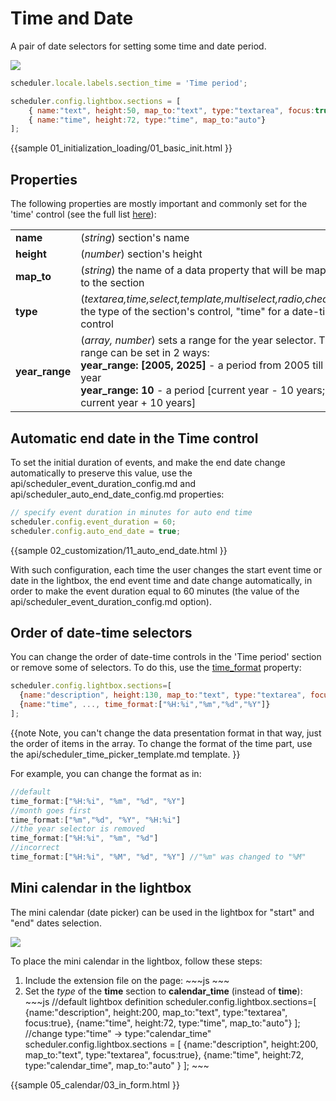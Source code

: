 Time and Date
============================

A pair of date selectors for setting some time and date period.

<img src="time_editor.png"/>

~~~js
scheduler.locale.labels.section_time = 'Time period';

scheduler.config.lightbox.sections = [
	{ name:"text", height:50, map_to:"text", type:"textarea", focus:true },
	{ name:"time", height:72, type:"time", map_to:"auto"}
];
~~~

{{sample
	01_initialization_loading/01_basic_init.html
}}


Properties
------------------

The following properties are mostly important and commonly set for the 'time' control (see the full list <a href="api/scheduler_lightbox_config.md">here</a>):

<table class="webixdoc_links">
	<tbody>
    	<tr>
			<td class="webixdoc_links0"><b>name</b></td>
			<td>(<i>string</i>) section's name </td>
		</tr>
        <tr>
			<td class="webixdoc_links0"><b>height</b></td>
			<td>(<i>number</i>) section's height</td>
		</tr>
        <tr>
			<td class="webixdoc_links0"><b>map_to</b></td>
			<td>(<i>string</i>) the name of a data property that will be mapped to the section</td>
		</tr>
        <tr>
			<td class="webixdoc_links0"><b>type</b></td>
			<td>(<i>textarea,time,select,template,multiselect,radio,checkbox</i>) the type of the section's control, "time" for a date-time control</td>
		</tr>
        <tr>
			<td class="webixdoc_links0"><b>year_range </b></td>
			<td>(<i>array, number</i>)  sets a range for the year selector. The range can be set in 2 ways:<br>
			<b>year_range: [2005, 2025]</b> - a period from 2005 till 2025 year<br>
			<b>year_range: 10</b> - a period [current year - 10 years; current year + 10 years]</td>
		</tr>
    </tbody>
</table>


Automatic end date in the Time control
--------------------------------------

To set the initial duration of events, and make the end date change automatically to preserve this value, use the api/scheduler_event_duration_config.md and api/scheduler_auto_end_date_config.md properties:

~~~js
// specify event duration in minutes for auto end time
scheduler.config.event_duration = 60; 
scheduler.config.auto_end_date = true;
~~~

{{sample
	02_customization/11_auto_end_date.html
}}

With such configuration, each time the user changes the start event time or date in the lightbox, the end event time and date change automatically, in order to make the event duration equal to 60 minutes 
(the value of the api/scheduler_event_duration_config.md option).


Order of date-time selectors
-------------------------

You can change the order of date-time controls in the 'Time period' section or remove some of selectors. To do this, use the [time_format](api/scheduler_lightbox_config.md) property:

~~~js
scheduler.config.lightbox.sections=[
  {name:"description", height:130, map_to:"text", type:"textarea", focus:true},
  {name:"time", ..., time_format:["%H:%i","%m","%d","%Y"]}
];
~~~

{{note
Note, you can't change the data presentation format in that way, just the order of items in the array. To change the format of the time part, use the api/scheduler_time_picker_template.md template.
}}

For example, you can change the format as in:

~~~js
//default
time_format:["%H:%i", "%m", "%d", "%Y"] 
//month goes first
time_format:["%m","%d", "%Y", "%H:%i"]
//the year selector is removed
time_format:["%H:%i", "%m", "%d"]
//incorrect
time_format:["%H:%i", "%M", "%d", "%Y"] //"%m" was changed to "%M"
~~~

Mini calendar in the lightbox
----------------------------------
The mini calendar (date picker) can be used in the lightbox for "start" and "end" dates selection.

<img src="in_the_lightbox.png"/>

To place the mini calendar in the lightbox, follow these steps:


<ol>
	<li>Include the extension file on the page:
~~~js
<script src='/ext/dhtmlxscheduler_minical.js' type="text/javascript"></script>
~~~
	</li>
    <li>Set the <i>type</i> of the <b>time</b> section to <b>calendar_time</b> (instead of <b>time</b>):
~~~js
//default lightbox definition
scheduler.config.lightbox.sections=[
  {name:"description", height:200, map_to:"text", type:"textarea", focus:true},
  {name:"time", height:72, type:"time", map_to:"auto"}
];
//change type:"time" -> type:"calendar_time"
scheduler.config.lightbox.sections = [
  {name:"description", height:200, map_to:"text", type:"textarea", focus:true},
  {name:"time", height:72, type:"calendar_time", map_to:"auto" }
];
~~~
	</li>
</ol>

{{sample
	05_calendar/03_in_form.html
}}
